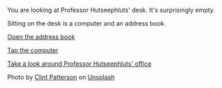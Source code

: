 You are looking at Professor Hutseephluts' desk.  It's surprisingly empty.

Sitting on the desk is a computer and an address book.

[Open the address book](/the-office/desk/address-book)

[Tap the computer](/the-office/the-desktop-computer-dmp)

[Take a look around Professor Hutseephluts' office](/the-office)

Photo by [Clint Patterson](https://www.google.com/url?q=https%3A%2F%2Funsplash.com%2F%40cbpsc1&sa=D&sntz=1&usg=AOvVaw19amclLbjnBtrBxIDFoEd0) on [Unsplash](https://www.google.com/url?q=https%3A%2F%2Funsplash.com%2F%40mrbrodeur%3Futm_source%3Dunsplash%26utm_medium%3Dreferral%26utm_content%3DcreditCopyText&sa=D&sntz=1&usg=AOvVaw3aSIOAhAxAWq25SwzHcAHt)
